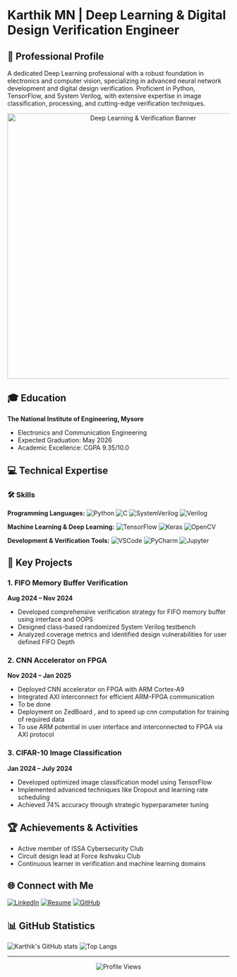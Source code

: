 # Karthik MN | Deep Learning & Digital Design Verification Engineer
## 🚀 Professional Profile
A dedicated Deep Learning professional with a robust foundation in electronics and computer vision, specializing in advanced neural network development and digital design verification. Proficient in Python, TensorFlow, and System Verilog, with extensive expertise in image classification, processing, and cutting-edge verification techniques.

<div align="center">
    <img src="https://images.unsplash.com/photo-1711283804096-7b8516ba60c8?w=500&auto=format&fit=crop&q=60&ixlib=rb-4.0.3&ixid=M3wxMjA3fDB8MHxzZWFyY2h8Mjh8fGFuaW1lfGVufDB8fDB8fHww" alt="Deep Learning & Verification Banner" width="600">
</div>

## 🎓 Education
**The National Institute of Engineering, Mysore**
- Electronics and Communication Engineering
- Expected Graduation: May 2026
- Academic Excellence: CGPA 9.35/10.0

## 💻 Technical Expertise
### 🛠 Skills
**Programming Languages:**
![Python](https://img.shields.io/badge/Python-3776AB?style=for-the-badge&logo=python&logoColor=white)
![C](https://img.shields.io/badge/C-00599C?style=for-the-badge&logo=c&logoColor=white)
![SystemVerilog](https://img.shields.io/badge/SystemVerilog-blue?style=for-the-badge)
![Verilog](https://img.shields.io/badge/Verilog-green?style=for-the-badge)

**Machine Learning & Deep Learning:**
![TensorFlow](https://img.shields.io/badge/TensorFlow-FF6F00?style=for-the-badge&logo=tensorflow&logoColor=white)
![Keras](https://img.shields.io/badge/Keras-D00000?style=for-the-badge&logo=keras&logoColor=white)
![OpenCV](https://img.shields.io/badge/OpenCV-5C3EE8?style=for-the-badge&logo=opencv&logoColor=white)

**Development & Verification Tools:**
![VSCode](https://img.shields.io/badge/VSCode-0078D4?style=for-the-badge&logo=visual%20studio%20code&logoColor=white)
![PyCharm](https://img.shields.io/badge/PyCharm-000000?style=for-the-badge&logo=pycharm&logoColor=white)
![Jupyter](https://img.shields.io/badge/Jupyter-F37626?style=for-the-badge&logo=jupyter&logoColor=white)

## 🚀 Key Projects
### 1. FIFO Memory Buffer Verification
**Aug 2024 – Nov 2024**
- Developed comprehensive verification strategy for FIFO memory buffer using interface and OOPS
- Designed class-based randomized System Verilog testbench
- Analyzed coverage metrics and identified design vulnerabilities for user defined FIFO Depth

### 2. CNN Accelerator on FPGA
**Nov 2024 – Jan 2025**
- Deployed CNN accelerator on FPGA with ARM Cortex-A9
- Integrated AXI interconnect for efficient ARM-FPGA communication
- To be done 
- Deployment on ZedBoard , and to speed up cnn computation for training of required data
- To use ARM potential in user interface and interconnected to FPGA  via AXI protocol

### 3. CIFAR-10 Image Classification
**Jan 2024 – July 2024**
- Developed optimized image classification model using TensorFlow
- Implemented advanced techniques like Dropout and learning rate scheduling
- Achieved 74% accuracy through strategic hyperparameter tuning

## 🏆 Achievements & Activities
- Active member of ISSA Cybersecurity Club
- Circuit design lead at Force Ikshvaku Club
- Continuous learner in verification and machine learning domains

## 🌐 Connect with Me
[![LinkedIn](https://img.shields.io/badge/LinkedIn-0077B5?style=for-the-badge&logo=linkedin&logoColor=white)](https://linkedin.com/in/karthik-mn-669566259)
[![Resume](https://img.shields.io/badge/LinkedIn%20Resume-0077B5?style=for-the-badge&logo=linkedin&logoColor=white)](https://linkedin.com/in/karthik-mn-669566259/detail/resume/)
[![GitHub](https://img.shields.io/badge/GitHub-100000?style=for-the-badge&logo=github&logoColor=white)](https://github.com/itsmeeren)

## 📊 GitHub Statistics
![Karthik's GitHub stats](https://github-readme-stats.vercel.app/api?username=itsmeeren&show_icons=true&theme=radical)
![Top Langs](https://github-readme-stats.vercel.app/api/top-langs/?username=itsmeeren&layout=compact&theme=radical)

---
<p align="center">
    <img src="https://komarev.com/ghpvc/?username=itsmeeren&label=Profile%20views&color=0e75b6&style=flat" alt="Profile Views" />
</p>

